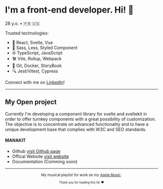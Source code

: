 # I'm a front-end developer. Hi! 👋

28 y.o.  •  :fr: :us: 

Trusted technologies:

- 🚀 React, Svelte, Vue
- 📐 Sass, Less, Styled Component
- 🌐 TypeScript, JavaScript
- 🛠️ Vite, Rollup, Webpack
- 🚦 Git, Docker, StoryBook
- 🔍 Jest/Vitest, Cypress

Connect with me on [LinkedIn](https://linkedin.com/in/grimaldilaurent)!

<hr />

## My Open project

Currently I'm developing a component library for svelte and sveltekit in order to offer turnkey components with a great possibility of customization. The objective is to concentrate on advanced functionality and to have a unique development base that complies with W3C and SEO standards.

#### MANAKIT

- Github [visit Github page](https://github.com/minedelve/manakit)
- Offical Website [visit website](https://minedelve.com)
- Documentation (Comming soon) 

<hr />

<div align="center"><sub>

My musical playlist for work on my [Apple Music](https://music.apple.com/fr/playlist/coding/pl.u-oZylD0psGN0degV).

<sub>Thank you for reading this far ❤️</sub>

</div>

